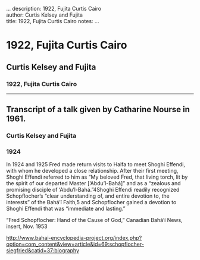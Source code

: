 ...
description: 1922, Fujita Curtis Cairo  
author: Curtis Kelsey and Fujita  
title: 1922, Fujita Curtis Cairo 
notes:
...


# 1922, Fujita Curtis Cairo  
## Curtis Kelsey and Fujita  
### 1922, Fujita Curtis Cairo  

------




##  Transcript of a talk given by Catharine Nourse in 1961. 

###  Curtis Kelsey and Fujita 

###  1924 

In 1924 and 1925 Fred made return visits to Haifa to meet Shoghi Effendi, with whom he developed a close relationship. After their first meeting, Shoghi Effendi referred to him as “My beloved Fred, that living torch, lit by the spirit of our departed Master [‘Abdu’l-Bahá]” and as a “zealous and promising disciple of ‘Abdu’l-Bahá.”4Shoghi Effendi readily recognized Schopflocher’s “clear understanding of, and entire devotion to, the interests” of the Bahá’í Faith,5 and Schopflocher gained a devotion to Shoghi Effendi that was “immediate and lasting.”   

“Fred Schopflocher: Hand of the Cause of God,” Canadian Bahá’í News, insert, Nov. 1953   

http://www.bahai-encyclopedia-project.org/index.php?option=com_content&view=article&id=69:schopflocher-siegfried&catid=37:biography